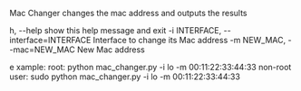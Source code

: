 Mac Changer changes the mac address and outputs the results

h, --help            show this help message and exit
  -i INTERFACE, --interface=INTERFACE
                        Interface to change its Mac address
  -m NEW_MAC, --mac=NEW_MAC
                        New Mac address

e
xample: 
root:
python mac_changer.py -i lo  -m 00:11:22:33:44:33
non-root user:
sudo python mac_changer.py -i lo  -m 00:11:22:33:44:33


